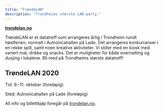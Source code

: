```yaml
---
title: "TrøndeLAN"
description: "Trondheims største LAN-party."
---
```

**[trondelan.no](https://trondelan.no/)**

TrøndeLAN er et datatreff som arrangeres årlig i Trondheim rundt høstferien, normalt i Autronicahallen på Lade. Det arrangeres konkurranser i en rekke spill, samt noen kreative aktiviteter. Vi stiller med en kiosk med variert mat, drikke og snacks. Det er muligheter for både overnatting og dusjing i lokalene. Bli med på Trondheims største datatreff!

## TrøndeLAN 2020

Tid: 9.–11. oktober (foreløpig)

Sted: Autronicahallen på Lade (foreløpig)

All info og billettkjøp foregår på [trondelan.no](https://trondelan.no/).
